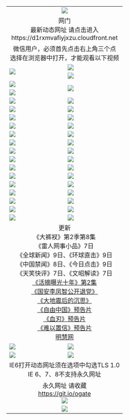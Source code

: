 ﻿<table>
  <tr></tr>
  <tr><td colspan=2 align=center><img src="https://cloud.githubusercontent.com/assets/11880933/13434984/f430fae2-e012-11e5-814f-c2df1e82b247.jpg" /></td></tr>
  <tr><td colspan=2 align=center>网门<br>最新动态网址 请点击进入
<br>https://d1rxmvafiyjxzu.cloudfront.net
    </td>
  </tr>
  <tr>
    <td colspan=2 align=center>微信用户，必须首先点击右上角三个点<br>选择在浏览器中打开，才能观看以下视频</td>
  </tr>
  <tr>
    <td rowspan=2><a href="https://d1rxmvafiyjxzu.cloudfront.net/ogUP.aspx?name=11DKC.mp4&count=T:2,2:8,1:16&from=github" target="_blank"><img src="https://d1rxmvafiyjxzu.cloudfront.net/Up/11DKC1.jpg" /></a></td> 
    <td><div><a href="https://d1rxmvafiyjxzu.cloudfront.net/ogUP.aspx?name=LRWS.mp4&count=7B:9,6B:44,5A:10,5B:35,4A:14,4B:19,3A:10,3B:26,2A:16,2B:21,1A:23,1B:29&current=7B:9" target="_blank"><img src="https://d1rxmvafiyjxzu.cloudfront.net/Up/LRWS.jpg" /></a></td>
   </tr>
  <tr>
    <td><a href="https://d1rxmvafiyjxzu.cloudfront.net/ogNiceVedio.aspx" target="_blank"><img src="https://d1rxmvafiyjxzu.cloudfront.net/Up/TGKDY.jpg" /></a></td>
  </tr>
  <tr>
    <td><a href="https://d1rxmvafiyjxzu.cloudfront.net/ogUP.aspx?name=JQR.mp4&count=2" target="_blank"><img src="https://d1rxmvafiyjxzu.cloudfront.net/Up/JQR.jpg" /></a></td>   
    <td rowspan=2><a href="https://d1rxmvafiyjxzu.cloudfront.net/ogUP.aspx?name=JP.mp4&count=9" target="_blank"><img src="https://d1rxmvafiyjxzu.cloudfront.net/Up/JP.jpg" /></td>
  </tr>
  <tr>
    <td><a href="https://d1rxmvafiyjxzu.cloudfront.net/ogUP.aspx?name=WH.mp4" target="_blank"><img src="https://d1rxmvafiyjxzu.cloudfront.net/Up/WH.jpg" /></a></td>
  </tr>
  <tr>
    <td><a href="https://d1rxmvafiyjxzu.cloudfront.net/ogUP.aspx?name=SSZJ.mp4&count=480P:9,S:2" target="_blank"><img src="https://d1rxmvafiyjxzu.cloudfront.net/Up/SSZJ.jpg" /></a></td>
    <td><a href="https://d1rxmvafiyjxzu.cloudfront.net/ogUP.aspx?name=ZY.mp4&count=2015:16" target="_blank"><img src="https://d1rxmvafiyjxzu.cloudfront.net/Up/ZY.jpg" /></a</td>
  </tr>
  <tr>
    <td><a href="https://d1rxmvafiyjxzu.cloudfront.net/ogUP.aspx?name=XTFY.mp4&count=B:2,A:24" target="_blank"><img src="https://d1rxmvafiyjxzu.cloudfront.net/Up/XTFY.jpg" /></a></td>
    <td><a href="https://d1rxmvafiyjxzu.cloudfront.net/ogUP.aspx?name=1XQK.mp4&count=13" target="_blank"><img src="https://d1rxmvafiyjxzu.cloudfront.net/Up/1XQK.jpg" /></a</td>
  </tr>
  <tr>
    <td><a href="https://d1rxmvafiyjxzu.cloudfront.net/ogUP.aspx?name=1LYF.mp4&count=2" target="_blank"><img src="https://d1rxmvafiyjxzu.cloudfront.net/Up/1LYF0.jpg" /></a></td>
    <td><a href="https://d1rxmvafiyjxzu.cloudfront.net/ogUP.aspx?name=1ZGC.mp4&count=6" target="_blank"><img src="https://d1rxmvafiyjxzu.cloudfront.net/Up/1ZGC0.jpg" /></a></td>
  </tr>
  <tr>
    <td><a href="https://d1rxmvafiyjxzu.cloudfront.net/ogUP.aspx?name=1ZKM.mp4&count=3&current=3" target="_blank"><img src="https://d1rxmvafiyjxzu.cloudfront.net/Up/1ZKM0.jpg" /></a></td>  
    <td><a href="https://d1rxmvafiyjxzu.cloudfront.net/ogUP.aspx?name=1WWY.mp4&count=6&current=6" target="_blank"><img src="https://d1rxmvafiyjxzu.cloudfront.net/Up/1WWY0.jpg" /></a></td>
  </tr>
  <tr>
    <td><a href="https://d1rxmvafiyjxzu.cloudfront.net/ogUP.aspx?name=10JGY.mp4&count=3" target="_blank"><img src="https://d1rxmvafiyjxzu.cloudfront.net/Up/10JGY0.jpg" /></a></td>
    <td><a href="https://d1rxmvafiyjxzu.cloudfront.net/ogUP.aspx?name=10CYS.mp4&count=2" target="_blank"><img src="https://d1rxmvafiyjxzu.cloudfront.net/Up/10CYS0.jpg" /></a></td>
  </tr>
  <tr>
    <td><a href="https://d1rxmvafiyjxzu.cloudfront.net/ogUP.aspx?name=4SQQ.mp4&count=201603:7,201602:20,201601:21&current=201603:7" target="_blank"><img src="https://d1rxmvafiyjxzu.cloudfront.net/Up/4SQQ0.jpg"/></a></td>
    <td><a href="https://d1rxmvafiyjxzu.cloudfront.net/ogUP.aspx?name=4SHQ.mp4&count=201603:9,201602:27,201601:28&current=201603:9" target="_blank"><img src="https://d1rxmvafiyjxzu.cloudfront.net/Up/4SHQ0.jpg"/></a></td>
  </tr>
  <tr>
    <td><a href="https://d1rxmvafiyjxzu.cloudfront.net/ogUP.aspx?name=4SZG.mp4&count=201603:7,201602:21,201601:23&current=201603:7" target="_blank"><img src="https://d1rxmvafiyjxzu.cloudfront.net/Up/4SZG0.jpg"/></a></td>
    <td><a href="https://d1rxmvafiyjxzu.cloudfront.net/ogUP.aspx?name=4SDJ.mp4&count=201603A:8,201603B:5,201602A:24,201602B:7,201601A:48,201601B:6&current=201603A:8" target="_blank"><img src="https://d1rxmvafiyjxzu.cloudfront.net/Up/4SDJ0.jpg"/></a></td>
  </tr>
  <tr>
    <td><a href="https://d1rxmvafiyjxzu.cloudfront.net/ogUP.aspx?name=4SGX.mp4&count=201603:1&current=201603:1" target="_blank"><img src="https://d1rxmvafiyjxzu.cloudfront.net/Up/4SGX0.jpg"/></a></td>
    <td><a href="https://d1rxmvafiyjxzu.cloudfront.net/ogUP.aspx?name=4SHD.mp4&count=201603:3&current=201603:1" target="_blank"><img src="https://d1rxmvafiyjxzu.cloudfront.net/Up/4SHD0.jpg"/></a></td>
  </tr>
  <tr>
    <td><a href="https://d1rxmvafiyjxzu.cloudfront.net/ogUP.aspx?name=4CTX.mp4&count=201603:2,201602:3,201601:4&current=201603:2" target="_blank"><img src="https://d1rxmvafiyjxzu.cloudfront.net/Up/4CTX0.jpg"/></a></td>
    <td><a href="https://d1rxmvafiyjxzu.cloudfront.net/ogUP.aspx?name=4CWZ.mp4&count=201603:1,201602:4,201601:4&current=201603:1" target="_blank"><img src="https://d1rxmvafiyjxzu.cloudfront.net/Up/4CWZ0.jpg"/></a></td>
  </tr>
  <tr>
    <td><a href="https://d1rxmvafiyjxzu.cloudfront.net/onUP.aspx?name=https://d2t6x1lwzcff38.cloudfront.net/" target="_blank"><img src="https://d1rxmvafiyjxzu.cloudfront.net/Up/0DTW.jpg"/></a></td>
    <td><a href="https://d1rxmvafiyjxzu.cloudfront.net/onUP.aspx?name=https://d240ns8up8earz.cloudfront.net/acenter/" target="_blank"><img src="https://d1rxmvafiyjxzu.cloudfront.net/Up/0TDW.jpg" /></a></td>
  </tr>
  <tr>
    <td><a href="https://d1rxmvafiyjxzu.cloudfront.net/onUP.aspx?name=https://d4508d6vomz2p.cloudfront.net/gb/nsc413.htm" target="_blank"><img src="https://d1rxmvafiyjxzu.cloudfront.net/Up/0DJY.jpg" /></a></td>
    <td><a href="https://d1rxmvafiyjxzu.cloudfront.net/onUP.aspx?name=https://d3bxwq7vzudb5l.cloudfront.net/xtr/gb/prog204.html" target="_blank"><img src="https://d1rxmvafiyjxzu.cloudfront.net/Up/0XTR.jpg" /></a></td>
  </tr>
  <tr>
    <td><a href="https://d1rxmvafiyjxzu.cloudfront.net/onUP.aspx?name=https://d3aj00iefsmfgc.cloudfront.net/" target="_blank"><img src="https://d1rxmvafiyjxzu.cloudfront.net/Up/0MHW.jpg" /></a></td>
    <td><a href="https://d1rxmvafiyjxzu.cloudfront.net/onUP.aspx?name=https://d1lcj91uv80klr.cloudfront.net/" target="_blank"><img src="https://d1rxmvafiyjxzu.cloudfront.net/Up/0ZJW.jpg" /></a></td>
  </tr>
  <tr>
    <td><a href="https://d1rxmvafiyjxzu.cloudfront.net/ogUP.aspx?name=0FG.zip" target="_blank"><img src="https://d1rxmvafiyjxzu.cloudfront.net/Up/0FG.jpg" /></a></td>
    <td><a href="https://d1rxmvafiyjxzu.cloudfront.net/ogUP.aspx?name=0FGA.apk" target="_blank"><img src="https://d1rxmvafiyjxzu.cloudfront.net/Up/0FGA.jpg" /></a></td>
  </tr>
  <tr>
    <td><a href="https://d1rxmvafiyjxzu.cloudfront.net/ogUP.aspx?name=0U.zip" target="_blank"><img src="https://d1rxmvafiyjxzu.cloudfront.net/Up/0U.jpg" /></a></td>
    <td><a href="https://d1rxmvafiyjxzu.cloudfront.net/ogUP.aspx?name=0UA.apk" target="_blank"><img src="https://d1rxmvafiyjxzu.cloudfront.net/Up/0UA.jpg" /></a></td>
  </tr>
  <tr>
    <td><a href="https://d1rxmvafiyjxzu.cloudfront.net/ogUP.aspx?name=0iPPOTV.zip" target="_blank"><img src="https://d1rxmvafiyjxzu.cloudfront.net/Up/0iPPOTV.jpg" /></a></td>
    <td><a href="https://d1rxmvafiyjxzu.cloudfront.net/ogUP.aspx?name=0iNTD.apk" target="_blank"><img src="https://d1rxmvafiyjxzu.cloudfront.net/Up/0iNTD.jpg" /></a></td>
  </tr>
  <tr>
    <td colspan=2 align=center>更新<br>
      《大裤衩》第2季第8集<br>
      《雷人网事小品》7日<br>
      《全球新闻》9日、《环球直击》9日<br>
      《中国禁闻》8日、《今日点击》9日<br>
      《天笑快评》7日、《文昭解读》7日<br>
      <a href="https://d1rxmvafiyjxzu.cloudfront.net/ogUP.aspx?name=SSZJ.mp4&count=480P:9,S:2&current=S:2" target="_blank">《活摘曝光十年》第2集</a><br>
      <a href="https://d1rxmvafiyjxzu.cloudfront.net/ogUP.aspx?name=4LFZ.mp4" target="_blank">《国安李凤智公开退党》</a><br>
      <a href="https://d1rxmvafiyjxzu.cloudfront.net/ogUP.aspx?name=4DDZHDCS.mp4" target="_blank">《大地震后的沉思》</a><br>
      <a href="https://d1rxmvafiyjxzu.cloudfront.net/ogUP.aspx?name=11ZYZG0.mp4" target="_blank">《自由中国》预告片</a><br>
      <a href="https://d1rxmvafiyjxzu.cloudfront.net/ogUP.aspx?name=11XR.mp4" target="_blank">《血刃》预告片</a><br>
      <a href="https://d1rxmvafiyjxzu.cloudfront.net/ogUP.aspx?name=11NYZX.mp4&count=2" target="_blank">《难以置信》预告片</a><br>
      <a href="https://d1rxmvafiyjxzu.cloudfront.net/onUP.aspx?name=https://www.minghui.org/" target="_blank">明慧网</a></td>
    </td>
  </tr>
  <tr>
    <td><a href="https://d1rxmvafiyjxzu.cloudfront.net/ogNice.aspx" target="_blank"><img src="https://d1rxmvafiyjxzu.cloudfront.net/Up/0WCYY.jpg" /></a></td>
    <td><a href="https://d1rxmvafiyjxzu.cloudfront.net/onCO.aspx?ob=600%E4%BA%8B%E7%89%A9&op=%E5%A2%9E%E5%88%A0%E6%94%B9&args=WH1~%23%E7%B1%BB%E5%9E%8B6%E6%96%B0%E9%97%BB%7c%23%E7%B1%BB%E5%9E%8B6%E8%AF%84%E8%AE%BA&mode=" target="_blank"><img src="https://d1rxmvafiyjxzu.cloudfront.net/Up/0WZTT.jpg" /></a></td> 
  </tr>
  <tr>
    <td><a href="https://d1rxmvafiyjxzu.cloudfront.net/ogDY.aspx" target="_blank"><img src="https://d1rxmvafiyjxzu.cloudfront.net/Up/0FK.jpg" /></a></td>
    <td><a href="https://d1rxmvafiyjxzu.cloudfront.net/ogST.aspx" target="_blank"><img src="https://d1rxmvafiyjxzu.cloudfront.net/Up/0ST.jpg" /></a></td> 
  </tr>
  <tr>
    <td colspan=2 align=center>IE6打开动态网址须在选项中勾选TLS 1.0<br/>IE 6、7、8不支持永久网址<br/>
      <!--微信可扫描以下临时二维码<br/>https://bit.ly/1mBQHW8<br/><a href="https://d1rxmvafiyjxzu.cloudfront.net/Up/0WMGDL3.png" target="_blank"><img src="https://d1rxmvafiyjxzu.cloudfront.net/Up/0WMGD3.png"/></a><br-->
  </tr>
  <tr>
    <td colspan=2 align=center>永久网址 请收藏<br/><a href="https://git.io/ogate" target="_blank">https://git.io/ogate</a><br/><a href="https://d1rxmvafiyjxzu.cloudfront.net/Up/0WMGDL2.png" target="_blank"><img src="https://d1rxmvafiyjxzu.cloudfront.net/Up/0WMGD2.png"/></a></td>
  </tr>
  <tr>
    <td colspan=2 align=center><a href="https://d1rxmvafiyjxzu.cloudfront.net/ogUP.aspx?name=0oGate.apk" target="_blank"><img src="https://d1rxmvafiyjxzu.cloudfront.net/Up/0WMAZ.jpg" /></a></td>
  </tr>
  <!--tr>
    <td colspan=2 align=center>可能失效的动态网址
    </td>
  </tr-->
</table>
